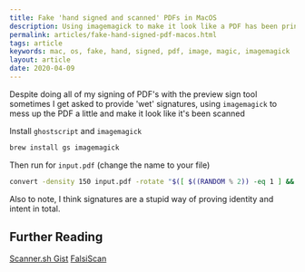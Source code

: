```yaml
---
title: Fake 'hand signed and scanned' PDFs in MacOS
description: Using imagemagick to make it look like a PDF has been printed then hand signed and scanned in MacOS
permalink: articles/fake-hand-signed-pdf-macos.html
tags: article
keywords: mac, os, fake, hand, signed, pdf, image, magic, imagemagick
layout: article
date: 2020-04-09
---
```


Despite doing all of my signing of PDF's with the preview sign tool sometimes I get asked to provide 'wet' signatures, using `imagemagick` to mess up the PDF a little and make it look like it's been scanned

Install `ghostscript` and `imagemagick`

```bash
brew install gs imagemagick
```

Then run for `input.pdf` (change the name to your file)

```bash
convert -density 150 input.pdf -rotate "$([ $((RANDOM % 2)) -eq 1 ] && echo -)0.$(($RANDOM % 4 + 5))" -attenuate 0.4 +noise Multiplicative -flatten -attenuate 0.03 +noise Multiplicative -sharpen 0x1.0 -colorspace Gray output.pdf
```

Also to note, I think signatures are a stupid way of proving identity and intent in total.

## Further Reading

[Scanner.sh Gist](https://gist.github.com/andyrbell/25c8632e15d17c83a54602f6acde2724)
[FalsiScan](https://gitlab.com/edouardklein/falsisign)
